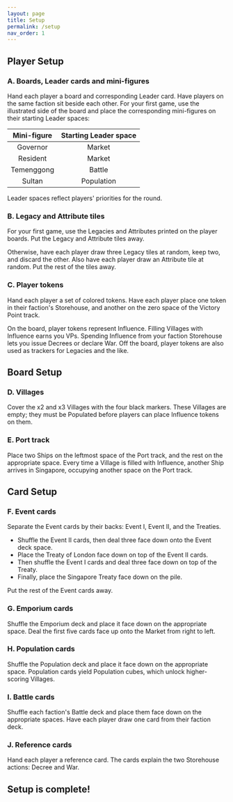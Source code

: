 ```yaml
---
layout: page
title: Setup
permalink: /setup
nav_order: 1
---
```

<!-- Update board, label parts -->
<!-- ![board](https://github.com/mosquitogames/1819rulebook/blob/main/img/board.jpg?raw=true) -->

## Player Setup

### A. Boards, Leader cards and mini-figures

Hand each player a board and corresponding Leader card. Have players on the same faction sit beside each other. For your first game, use the illustrated side of the board and place the corresponding mini-figures on their starting Leader spaces:

| Mini-figure | Starting Leader space |
| :---: | :---: |
| Governor | Market |
| Resident | Market |
| Temenggong | Battle |
| Sultan | Population |

Leader spaces reflect players' priorities for the round.

### B. Legacy and Attribute tiles

For your first game, use the Legacies and Attributes printed on the player boards. Put the Legacy and Attribute tiles away.

Otherwise, have each player draw three Legacy tiles at random, keep two, and discard the other. Also have each player draw an Attribute tile at random. Put the rest of the tiles away.

### C. Player tokens

Hand each player a set of colored tokens. Have each player place one token in their faction's Storehouse, and another on the zero space of the Victory Point track.

On the board, player tokens represent Influence. Filling Villages with Influence earns you VPs. Spending Influence from your faction Storehouse lets you issue Decrees or declare War. Off the board, player tokens are also used as trackers for Legacies and the like.

## Board Setup

### D. Villages

Cover the x2 and x3 Villages with the four black markers. These Villages are empty; they must be Populated before players can place Influence tokens on them.

<!-- > *3-player game: the solo player only covers their x3 Village.* -->

### E. Port track

Place two Ships on the leftmost space of the Port track, and the rest on the appropriate space. Every time a Village is filled with Influence, another Ship arrives in Singapore, occupying another space on the Port track.

## Card Setup

### F. Event cards

Separate the Event cards by their backs: Event I, Event II, and the Treaties.

- Shuffle the Event II cards, then deal three face down onto the Event deck space.
- Place the Treaty of London face down on top of the Event II cards.
- Then shuffle the Event I cards and deal three face down on top of the Treaty.
- Finally, place the Singapore Treaty face down on the pile.

Put the rest of the Event cards away.

### G. Emporium cards

Shuffle the Emporium deck and place it face down on the appropriate space. Deal the first five cards face up onto the Market from right to left.

### H. Population cards

Shuffle the Population deck and place it face down on the appropriate space. Population cards yield Population cubes, which unlock higher-scoring Villages.

<!-- 
switch back to IMMIGRANT card
represent the various social groups who migrated---voluntarily or otherwise---into Singapore.
 -->

### I. Battle cards

Shuffle each faction's Battle deck and place them face down on the appropriate spaces. Have each player draw one card from their faction deck.

<!-- 
Battle cards represet the various fighting forces at each faction's disposal. British and Malay players enlist fighters from different Battle decks.

> *3-player game: the solo player draws 3 Battle cards and keeps 2.*
 -->

### J. Reference cards

Hand each player a reference card. The cards explain the two Storehouse actions: Decree and War.

## Setup is complete!